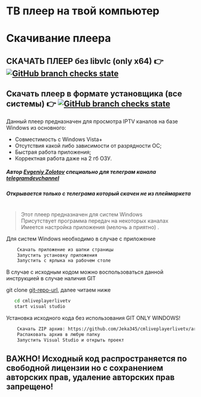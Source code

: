 # ТВ плеер на твой компьютер
# Скачивание плеера
## СКАЧАТЬ ПЛЕЕР без libvlc (only x64) 👉 [![GitHub branch checks state](https://img.shields.io/github/checks-status/Jeka345/cmliveplayerlivetv/master)][release-ssl]
## Скачать плеер в формате установщика (все системы) 👉 [![GitHub branch checks state](https://img.shields.io/github/checks-status/Jeka345/cmliveplayerlivetv/master)][release-setup]


Данный плеер предназначен для просмотра IPTV каналов на базе Windows из основного:
- Совместимость с Windows Vista+
- Отсутствия какой либо зависимости от разрядности ОС;
- Быстрая работа приложения;
- Корректная работа даже на 2 гб ОЗУ.

##### Автор [Evgeniy Zolotov] специально для телеграм канала [telegramdevchannel]
##### Открывается только с телеграма который скачен не из плеймаркета
#
> Этот плеер предназначен для систем Windows  
> Присутствует программа передач на некоторых каналах  
> Имеется настройка приложения (мелочь а приятно)  .

Для систем Windows необходимо в случае с приложение
```sh
    Скачать приложение из шапки страницы
    Запустить установку приложения
    Запустить с ярлыка на рабочем столе
````

В случае с исходным кодом можно воспользоваться данной инструкцией в случае наличия GIT

git clone [git-repo-url], далее читаем ниже

```sh
   cd cmliveplayerlivetv
   start visual studio
`````

Установка исходного кода без использования GIT ONLY WINDOWS!

````sh
    Скачать ZIP архив: https://github.com/Jeka345/cmliveplayerlivetv/archive/refs/tags/ReleaseAPP.zip
    Распаковать архив в любую папку
    Запустить Visual Studio и открыть проект
``````
   [git-repo-url]: <https://github.com/Jeka345/cmliveplayerlivetv.git>
   [Evgeniy Zolotov]: <https://t.me/SmallVeins>
   [telegramdevchannel]: <https://t.me/devcm_jeka345old>
   [github-source-nogit]: <https://github.com/Jeka345/cmliveplayerlivetv>
   [release-ssl]: <https://github.com/Jeka345/cmliveplayerlivetv/releases/download/ReleaseAPP/tvonyoupcupdate.zip>
   [release-setup]: <https://www.mediafire.com/file/zdfpz0lskzcx4wv/setup-tvyoupc.exe/file>
   
## ВАЖНО! Исходный код распространяется по свободной лицензии но с сохранением авторских прав, удаление авторских прав запрещено!
